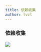 ```yaml
---
title: 依赖收集
author: lvzl
---
```


### 依赖收集

<img data-fancybox="gallery" src="https://mp-780ec593-98c3-47c6-9328-1690ac79007b.cdn.bspapp.com/images//Vue2依赖收集.jpg" />

<script setup>
  import useFancybox from '@use/useFancybox.js'
  useFancybox()
</script>

